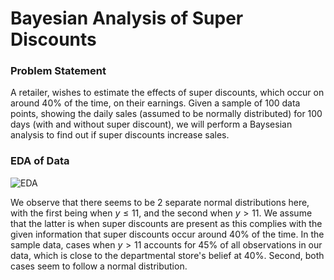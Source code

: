 # Bayesian Analysis of Super Discounts

### Problem Statement
A retailer, wishes to estimate the effects of super discounts, which occur on around 40% of the time, on their earnings. Given a sample of 100 data points, showing the daily sales (assumed to be normally distributed) for 100 days (with and without super discount), we will perform a Baysesian analysis to find out if super discounts increase sales.

### EDA of Data

![EDA](https://github.com/Gianatmaja/Actuarial-Statistical-Modelling-in-R/tree/main/Super-Discounts/Image)

We observe that there seems to be 2 separate normal distributions here, with the first being when $y \leq 11$, and the second when $y > 11$. We assume 
that the latter is when super discounts are present as this complies with the given information that super discounts occur around 40% of the time. In the
sample data, cases when$\ y > 11$ accounts for 45% of all observations in our data, which is close to the departmental store's belief at 40%. Second, 
both cases seem to follow a normal distribution.
